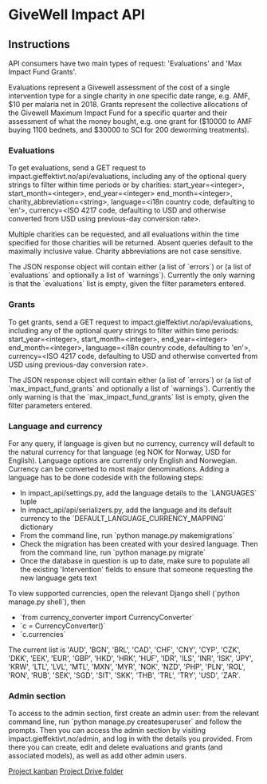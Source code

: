 # GiveWell Impact API

  <div><h2>Instructions</h2>
    <p>API consumers have two main types of request: 'Evaluations' and 'Max Impact Fund Grants'.</p>
    <p>Evaluations represent a Givewell assessment of the cost of a single intervention type for a single charity in one specific date range, e.g. AMF, $10 per malaria net in 2018. Grants represent the collective allocations of the Givewell Maximum Impact Fund for a specific quarter and their assessment of what the money bought, e.g. one grant for ($10000 to AMF buying 1100 bednets, and $30000 to SCI for 200 deworming treatments).</p>
    <h3>Evaluations</h3>
    <p>To get evaluations, send a GET request to impact.gieffektivt.no/api/evaluations, including any of the optional query strings to filter within time periods or by charities: start_year=&lt;integer&gt;, start_month=&lt;integer&gt;, end_year=&lt;integer&gt; end_month=&lt;integer&gt;, charity_abbreviation=&lt;string&gt;, language=&lt;i18n country code, defaulting to 'en'&gt;, currency=&lt;ISO 4217 code, defaulting to USD and otherwise converted from USD using previous-day conversion rate&gt;. </p>
    <p>Multiple charities can be requested, and all evaluations within the time specified for those charities will be returned. Absent queries default to the maximally inclusive value. Charity abbreviations are not case sensitive.</p>
    <p>The JSON response object will contain either (a list of `errors`) or (a list of `evaluations` and optionally a list of `warnings`). Currently the only warning is that the `evaluations` list is empty, given the filter parameters entered.</p>
    <h3>Grants</h3>
    <p>To get grants, send a GET request to impact.gieffektivt.no/api/evaluations, including any of the optional query strings to filter within time periods: start_year=&lt;integer&gt;, start_month=&lt;integer&gt;, end_year=&lt;integer&gt; end_month=&lt;integer&gt;, language=&lt;i18n country code, defaulting to 'en'&gt;, currency=&lt;ISO 4217 code, defaulting to USD and otherwise converted from USD using previous-day conversion rate&gt;. </p>
    <p>The JSON response object will contain either (a list of `errors`) or (a list of `max_impact_fund_grants` and optionally a list of `warnings`). Currently the only warning is that the `max_impact_fund_grants` list is empty, given the filter parameters entered.</p>
    <h3>Language and currency</h3>
    <p>For any query, if language is given but no currency, currency will default to the natural currency for that language (eg NOK for Norway, USD for English). Language options are currently only English and Norwegian. Currency can be converted to most major denominations. Adding a language has to be done codeside with the following steps:</p>
    <ul>
        <li>In impact_api/settings.py, add the language details to the `LANGUAGES` tuple</li>
        <li>In impact_api/api/serializers.py, add the language and its default currency to the `DEFAULT_LANGUAGE_CURRENCY_MAPPING` dictionary</li>
        <li>From the command line, run `python manage.py makemigrations`</li>
        <li>Check the migration has been created with your desired language. Then from the command line, run `python manage.py migrate`</li>
        <li>Once the database in question is up to date, make sure to populate all the existing 'Intervention' fields to ensure that someone requesting the new language gets text</li>
    </ul>
    <p>To view supported currencies, open the relevant Django shell (`python manage.py shell`), then</p>
    <ul>
        <li>`from currency_converter import CurrencyConverter`</li>
        <li>`c = CurrencyConverter()`</li>
        <li>`c.currencies`</li>
    </ul>
    <p>The current list is 'AUD', 'BGN', 'BRL', 'CAD', 'CHF', 'CNY', 'CYP', 'CZK', 'DKK', 'EEK', 'EUR', 'GBP', 'HKD', 'HRK', 'HUF', 'IDR', 'ILS', 'INR', 'ISK', 'JPY', 'KRW', 'LTL', 'LVL', 'MTL', 'MXN', 'MYR', 'NOK', 'NZD', 'PHP', 'PLN', 'ROL', 'RON', 'RUB', 'SEK', 'SGD', 'SIT', 'SKK', 'THB', 'TRL', 'TRY', 'USD', 'ZAR'.</p>
    <h3>Admin section</h3>
    <p>To access to the admin section, first create an admin user: from the relevant command line, run `python manage.py createsuperuser` and follow the prompts. Then you can access the admin section by visiting impact.gieffektivt.no/admin, and log in with the details you provided. From there you can create, edit and delete evaluations and grants (and associated models), as well as add other admin users.</p>
  </div>

[Project kanban](https://github.com/orgs/stiftelsen-effekt/projects/10)
[Project Drive folder](https://drive.google.com/drive/folders/1oq7mnB1tIN5beIFmf3iFKg01w46jSfiw?usp=sharing)
